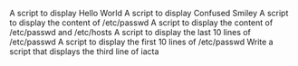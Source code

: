 A script to display Hello World
A script to display Confused Smiley
A script to display the content of /etc/passwd
A script to display the content of /etc/passwd and /etc/hosts
A script to display the last 10 lines of /etc/passwd
A script to display the first 10 lines of /etc/passwd
Write a script that displays the third line of iacta
